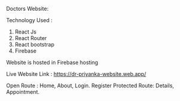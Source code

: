 Doctors Website:

Technology Used :

1. React Js
2. React Router
3. React bootstrap
4. Firebase

Website is hosted in Firebase hosting

Live Website Link : https://dr-priyanka-website.web.app/

Open Route : Home, About, Login. Register
Protected Route: Details, Appointment.

